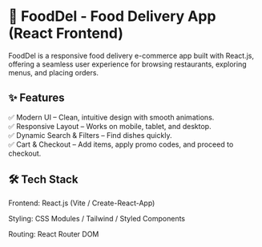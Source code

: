 # **🍔 FoodDel - Food Delivery App (React Frontend)**  

FoodDel is a responsive food delivery e-commerce app built with React.js, offering a seamless user experience for browsing restaurants, exploring menus, and placing orders.  

## **✨ Features**  
✅ Modern UI – Clean, intuitive design with smooth animations.  
✅ Responsive Layout – Works on mobile, tablet, and desktop.  
✅ Dynamic Search & Filters – Find dishes quickly.  
✅ Cart & Checkout – Add items, apply promo codes, and proceed to checkout.  

## **🛠️ Tech Stack**  

Frontend: React.js (Vite / Create-React-App)   

Styling: CSS Modules / Tailwind / Styled Components  

Routing: React Router DOM  
